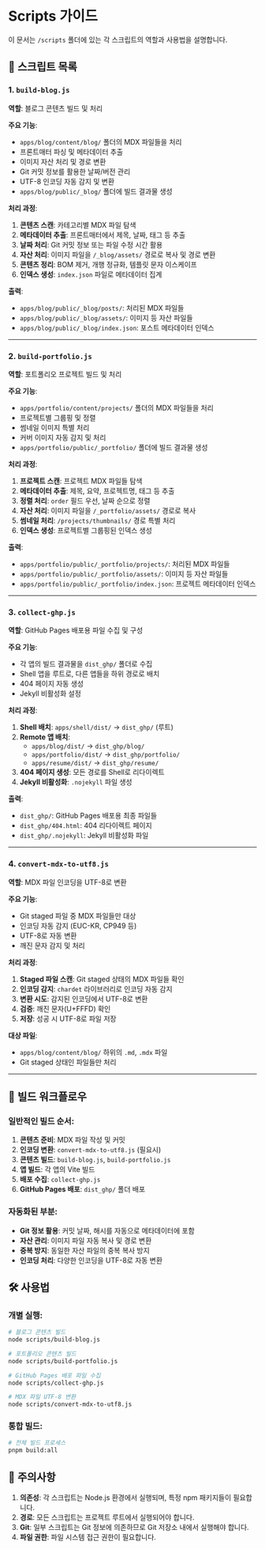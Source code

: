 # Scripts 가이드

이 문서는 `/scripts` 폴더에 있는 각 스크립트의 역할과 사용법을 설명합니다.

## 📁 스크립트 목록

### 1. `build-blog.js`

**역할**: 블로그 콘텐츠 빌드 및 처리

**주요 기능**:

- `apps/blog/content/blog/` 폴더의 MDX 파일들을 처리
- 프론트매터 파싱 및 메타데이터 추출
- 이미지 자산 처리 및 경로 변환
- Git 커밋 정보를 활용한 날짜/버전 관리
- UTF-8 인코딩 자동 감지 및 변환
- `apps/blog/public/_blog/` 폴더에 빌드 결과물 생성

**처리 과정**:

1. **콘텐츠 스캔**: 카테고리별 MDX 파일 탐색
2. **메타데이터 추출**: 프론트매터에서 제목, 날짜, 태그 등 추출
3. **날짜 처리**: Git 커밋 정보 또는 파일 수정 시간 활용
4. **자산 처리**: 이미지 파일을 `/_blog/assets/` 경로로 복사 및 경로 변환
5. **콘텐츠 정리**: BOM 제거, 개행 정규화, 템플릿 문자 이스케이프
6. **인덱스 생성**: `index.json` 파일로 메타데이터 집계

**출력**:

- `apps/blog/public/_blog/posts/`: 처리된 MDX 파일들
- `apps/blog/public/_blog/assets/`: 이미지 등 자산 파일들
- `apps/blog/public/_blog/index.json`: 포스트 메타데이터 인덱스

---

### 2. `build-portfolio.js`

**역할**: 포트폴리오 프로젝트 빌드 및 처리

**주요 기능**:

- `apps/portfolio/content/projects/` 폴더의 MDX 파일들을 처리
- 프로젝트별 그룹핑 및 정렬
- 썸네일 이미지 특별 처리
- 커버 이미지 자동 감지 및 처리
- `apps/portfolio/public/_portfolio/` 폴더에 빌드 결과물 생성

**처리 과정**:

1. **프로젝트 스캔**: 프로젝트 MDX 파일들 탐색
2. **메타데이터 추출**: 제목, 요약, 프로젝트명, 태그 등 추출
3. **정렬 처리**: `order` 필드 우선, 날짜 순으로 정렬
4. **자산 처리**: 이미지 파일을 `/_portfolio/assets/` 경로로 복사
5. **썸네일 처리**: `/projects/thumbnails/` 경로 특별 처리
6. **인덱스 생성**: 프로젝트별 그룹핑된 인덱스 생성

**출력**:

- `apps/portfolio/public/_portfolio/projects/`: 처리된 MDX 파일들
- `apps/portfolio/public/_portfolio/assets/`: 이미지 등 자산 파일들
- `apps/portfolio/public/_portfolio/index.json`: 프로젝트 메타데이터 인덱스

---

### 3. `collect-ghp.js`

**역할**: GitHub Pages 배포용 파일 수집 및 구성

**주요 기능**:

- 각 앱의 빌드 결과물을 `dist_ghp/` 폴더로 수집
- Shell 앱을 루트로, 다른 앱들을 하위 경로로 배치
- 404 페이지 자동 생성
- Jekyll 비활성화 설정

**처리 과정**:

1. **Shell 배치**: `apps/shell/dist/` → `dist_ghp/` (루트)
2. **Remote 앱 배치**:
   - `apps/blog/dist/` → `dist_ghp/blog/`
   - `apps/portfolio/dist/` → `dist_ghp/portfolio/`
   - `apps/resume/dist/` → `dist_ghp/resume/`
3. **404 페이지 생성**: 모든 경로를 Shell로 리다이렉트
4. **Jekyll 비활성화**: `.nojekyll` 파일 생성

**출력**:

- `dist_ghp/`: GitHub Pages 배포용 최종 파일들
- `dist_ghp/404.html`: 404 리다이렉트 페이지
- `dist_ghp/.nojekyll`: Jekyll 비활성화 파일

---

### 4. `convert-mdx-to-utf8.js`

**역할**: MDX 파일 인코딩을 UTF-8로 변환

**주요 기능**:

- Git staged 파일 중 MDX 파일들만 대상
- 인코딩 자동 감지 (EUC-KR, CP949 등)
- UTF-8로 자동 변환
- 깨진 문자 감지 및 처리

**처리 과정**:

1. **Staged 파일 스캔**: Git staged 상태의 MDX 파일들 확인
2. **인코딩 감지**: `chardet` 라이브러리로 인코딩 자동 감지
3. **변환 시도**: 감지된 인코딩에서 UTF-8로 변환
4. **검증**: 깨진 문자(U+FFFD) 확인
5. **저장**: 성공 시 UTF-8로 파일 저장

**대상 파일**:

- `apps/blog/content/blog/` 하위의 `.md`, `.mdx` 파일
- Git staged 상태인 파일들만 처리

---

## 🔄 빌드 워크플로우

### 일반적인 빌드 순서:

1. **콘텐츠 준비**: MDX 파일 작성 및 커밋
2. **인코딩 변환**: `convert-mdx-to-utf8.js` (필요시)
3. **콘텐츠 빌드**: `build-blog.js`, `build-portfolio.js`
4. **앱 빌드**: 각 앱의 Vite 빌드
5. **배포 수집**: `collect-ghp.js`
6. **GitHub Pages 배포**: `dist_ghp/` 폴더 배포

### 자동화된 부분:

- **Git 정보 활용**: 커밋 날짜, 해시를 자동으로 메타데이터에 포함
- **자산 관리**: 이미지 파일 자동 복사 및 경로 변환
- **중복 방지**: 동일한 자산 파일의 중복 복사 방지
- **인코딩 처리**: 다양한 인코딩을 UTF-8로 자동 변환

## 🛠️ 사용법

### 개별 실행:

```bash
# 블로그 콘텐츠 빌드
node scripts/build-blog.js

# 포트폴리오 콘텐츠 빌드
node scripts/build-portfolio.js

# GitHub Pages 배포 파일 수집
node scripts/collect-ghp.js

# MDX 파일 UTF-8 변환
node scripts/convert-mdx-to-utf8.js
```

### 통합 빌드:

```bash
# 전체 빌드 프로세스
pnpm build:all
```

## 📝 주의사항

1. **의존성**: 각 스크립트는 Node.js 환경에서 실행되며, 특정 npm 패키지들이 필요합니다.
2. **경로**: 모든 스크립트는 프로젝트 루트에서 실행되어야 합니다.
3. **Git**: 일부 스크립트는 Git 정보에 의존하므로 Git 저장소 내에서 실행해야 합니다.
4. **파일 권한**: 파일 시스템 접근 권한이 필요합니다.
